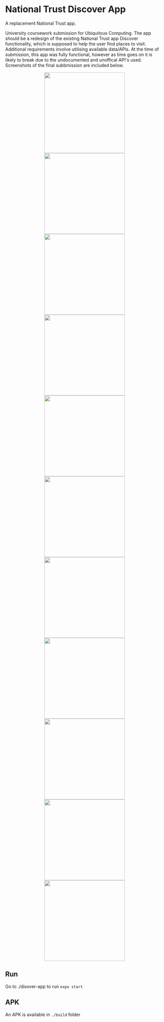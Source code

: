 # National Trust Discover App
A replacement National Trust app.

University coursework submission for Ubiquitous Computing. The app should be a redesign of the existing National Trust app Discover functionality, which is supposed to help the user find places to visit. Additional requirements involve utilising available data/APIs. At the time of submission, this app was fully functional, however as time goes on it is likely to break due to the undocumented and unoffical API's used. Screenshots of the final subbmission are included below.

<p align="center">
<img src="https://user-images.githubusercontent.com/45659989/219784202-2c77572f-27dd-4371-a22d-83d3537ebe3d.png" width="256"/> <img src="https://user-images.githubusercontent.com/45659989/219784217-c964534c-785d-4434-9f8b-03447b3f5b35.png" width="256"/> <img src="https://user-images.githubusercontent.com/45659989/219784230-983812ba-db2a-4319-a33d-5ef1d6537e46.png" width="256"/> <img src="https://user-images.githubusercontent.com/45659989/219785297-ef91b5c6-4b88-4329-a662-21152e77daac.png" width="256"/> <img src="https://user-images.githubusercontent.com/45659989/219785300-35eda4b2-c9c2-43ac-bf64-e4401efbea85.png" width="256"/> <img src="https://user-images.githubusercontent.com/45659989/219785302-489358de-48c1-456d-9e89-a4d8ec01cdd9.png" width="256"/> <img src="https://user-images.githubusercontent.com/45659989/219785303-10f02167-74d1-4dbb-b4dd-c241b33ea5bc.png" width="256"/> <img src="https://user-images.githubusercontent.com/45659989/219785304-40e61528-76f8-4f6b-8024-e0da46c72cbb.png" width="256"/> <img src="https://user-images.githubusercontent.com/45659989/219786021-cd561c36-8776-440e-932d-6fd1dfad912a.png" width="256"/>  <img src="https://user-images.githubusercontent.com/45659989/219786033-7cf5b31a-4c05-4fb8-8f04-1225bff54e8f.png" width="256"/>  <img src="https://user-images.githubusercontent.com/45659989/219786038-fec2e280-2db7-4cfd-8002-ddeac724c384.png" width="256"/>
</span>

## Run
Go to ./disover-app to run `expo start`

## APK
An APK is available in `./build` folder
